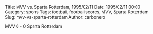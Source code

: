 Title: MVV vs. Sparta Rotterdam, 1995/02/11
Date: 1995/02/11 00:00
Category: sports
Tags: football, football scores, MVV, Sparta Rotterdam
Slug: mvv-vs-sparta-rotterdam
Author: carbonero


MVV 0 - 0 Sparta Rotterdam
